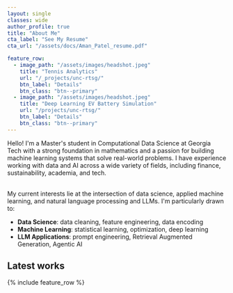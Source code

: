 ```yaml
---
layout: single
classes: wide
author_profile: true
title: "About Me"
cta_label: "See My Resume"
cta_url: "/assets/docs/Aman_Patel_resume.pdf"

feature_row:
  - image_path: "/assets/images/headshot.jpeg"
    title: "Tennis Analytics"
    url: "/_projects/unc-rtsg/"
    btn_label: "Details"
    btn_class: "btn--primary"
  - image_path: "/assets/images/headshot.jpeg"
    title: "Deep Learning EV Battery Simulation"
    url: "/projects/unc-rtsg/"
    btn_label: "Details"
    btn_class: "btn--primary"
---
```


<p class="lead">
Hello! I'm a Master's student in Computational Data Science at Georgia Tech with a strong
foundation in mathematics and a passion for building machine learning systems that solve
real-world problems. I have experience working with data and AI across a wide variety of
fields, including finance, sustainability, academia, and tech.<br><br>
  
My current interests lie at the intersection of data science, applied machine learning, and natural language processing
and LLMs. I'm particularly drawn to:
</p>

<ul>
  <li><strong>Data Science</strong>: data cleaning, feature engineering, data encoding</li>
  <li><strong>Machine Learning</strong>: statistical learning, optimization, deep learning</li>
  <li><strong>LLM Applications</strong>: prompt engineering, Retrieval Augmented Generation, Agentic AI</li>
</ul>


## Latest works

{% include feature_row %}
